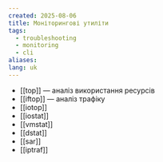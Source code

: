 ```yaml
---
created: 2025-08-06
title: Моніторингові утиліти
tags:
  - troubleshooting
  - monitoring
  - cli
aliases: 
lang: uk
---
```

- [[top]] — аналіз використання ресурсів
- [[iftop]] — аналіз трафіку
- [[iotop]]
- [[iostat]]
- [[vmstat]]
- [[dstat]]
- [[sar]]
- [[iptraf]]